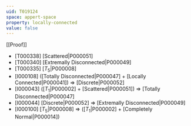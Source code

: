 ```yaml
---
uid: T019124
space: appert-space
property: locally-connected
value: false
---
```

[[Proof]]

* [T000338] [Scattered|P000051]
* [T000340] [Extremally Disconnected|P000049]
* [T000335] [$T_5$|P000008]
* [I000108] ([Totally Disconnected|P000047] + [Locally Connected|P000041]) => [Discrete|P000052]
* [I000043] ([$T_1$|P000002] + [Scattered|P000051]) => [Totally Disconnected|P000047]
* [I000044] [Discrete|P000052] => [Extremally Disconnected|P000049]
* [I000100] [$T_5$|P000008] => ([$T_1$|P000002] + [Completely Normal|P000014])

